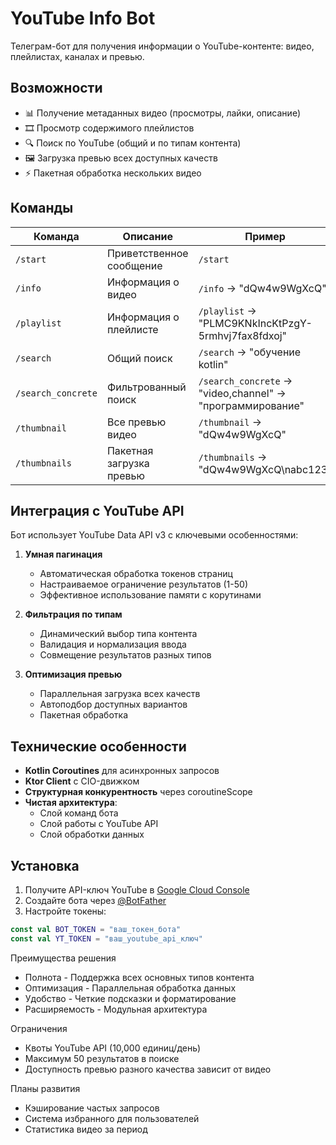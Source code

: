 # YouTube Info Bot

Телеграм-бот для получения информации о YouTube-контенте: видео, плейлистах, каналах и превью.

## Возможности

- 📊 Получение метаданных видео (просмотры, лайки, описание)
- 🎞️ Просмотр содержимого плейлистов
- 🔍 Поиск по YouTube (общий и по типам контента)
- 🖼️ Загрузка превью всех доступных качеств
- ⚡ Пакетная обработка нескольких видео

## Команды

| Команда | Описание | Пример |
|---------|----------|--------|
| `/start` | Приветственное сообщение | `/start` |
| `/info` | Информация о видео | `/info` → "dQw4w9WgXcQ" |
| `/playlist` | Информация о плейлисте | `/playlist` → "PLMC9KNkIncKtPzgY-5rmhvj7fax8fdxoj" |
| `/search` | Общий поиск | `/search` → "обучение kotlin" |
| `/search_concrete` | Фильтрованный поиск | `/search_concrete` → "video,channel" → "программирование" |
| `/thumbnail` | Все превью видео | `/thumbnail` → "dQw4w9WgXcQ" |
| `/thumbnails` | Пакетная загрузка превью | `/thumbnails` → "dQw4w9WgXcQ\nabc123" |

## Интеграция с YouTube API

Бот использует YouTube Data API v3 с ключевыми особенностями:

1. **Умная пагинация**
    - Автоматическая обработка токенов страниц
    - Настраиваемое ограничение результатов (1-50)
    - Эффективное использование памяти с корутинами

2. **Фильтрация по типам**
    - Динамический выбор типа контента
    - Валидация и нормализация ввода
    - Совмещение результатов разных типов

3. **Оптимизация превью**
    - Параллельная загрузка всех качеств
    - Автоподбор доступных вариантов
    - Пакетная обработка

## Технические особенности

- **Kotlin Coroutines** для асинхронных запросов
- **Ktor Client** с CIO-движком
- **Структурная конкурентность** через coroutineScope
- **Чистая архитектура**:
    - Слой команд бота
    - Слой работы с YouTube API
    - Слой обработки данных

## Установка

1. Получите API-ключ YouTube в [Google Cloud Console](https://console.cloud.google.com/)
2. Создайте бота через [@BotFather](https://t.me/BotFather)
3. Настройте токены:

```kotlin
const val BOT_TOKEN = "ваш_токен_бота"
const val YT_TOKEN = "ваш_youtube_api_ключ"
```

Преимущества решения
- Полнота - Поддержка всех основных типов контента
- Оптимизация - Параллельная обработка данных
- Удобство - Четкие подсказки и форматирование
- Расширяемость - Модульная архитектура

Ограничения
- Квоты YouTube API (10,000 единиц/день)
- Максимум 50 результатов в поиске
- Доступность превью разного качества зависит от видео

Планы развития
- Кэширование частых запросов
- Система избранного для пользователей
- Статистика видео за период